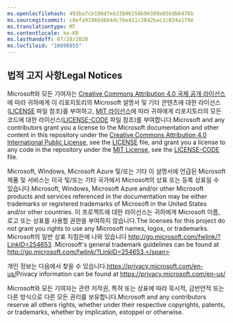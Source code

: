 ```yaml
---
ms.openlocfilehash: 493ba7cb198d7eb33b96156b96389a036db6476b
ms.sourcegitcommit: c8efa91966d6b4dc7be411c3842bac1c024a179e
ms.translationtype: MT
ms.contentlocale: ko-KR
ms.lasthandoff: 07/28/2020
ms.locfileid: "10898855"
---
```

## <span data-ttu-id="20673-101">법적 고지 사항</span><span class="sxs-lookup"><span data-stu-id="20673-101">Legal Notices</span></span>
<span data-ttu-id="20673-102">Microsoft와 모든 기여자는 [Creative Commons Attribution 4.0 국제 공개 라이선스](https://creativecommons.org/licenses/by/4.0/legalcode)에 따라 귀하에게 이 리포지토리의 Microsoft 설명서 및 기타 콘텐츠에 대한 라이선스([LICENSE](LICENSE) 파일 참조)를 부여하고, [MIT 라이선스](https://opensource.org/licenses/MIT)에 따라 귀하에게 리포지토리의 모든 코드에 대한 라이선스([LICENSE-CODE](LICENSE-CODE) 파일 참조)를 부여합니다.</span><span class="sxs-lookup"><span data-stu-id="20673-102">Microsoft and any contributors grant you a license to the Microsoft documentation and other content in this repository under the [Creative Commons Attribution 4.0 International Public License](https://creativecommons.org/licenses/by/4.0/legalcode), see the [LICENSE](LICENSE) file, and grant you a license to any code in the repository under the [MIT License](https://opensource.org/licenses/MIT), see the [LICENSE-CODE](LICENSE-CODE) file.</span></span>

<span data-ttu-id="20673-103">Microsoft, Windows, Microsoft Azure 및/또는 기타 이 설명서에 언급된 Microsoft 제품 및 서비스는 미국 및/또는 기타 국가에서 Microsoft의 상표 또는 등록 상표일 수 있습니다.</span><span class="sxs-lookup"><span data-stu-id="20673-103">Microsoft, Windows, Microsoft Azure and/or other Microsoft products and services referenced in the documentation may be either trademarks or registered trademarks of Microsoft in the United States and/or other countries.</span></span>
<span data-ttu-id="20673-104">이 프로젝트에 대한 라이선스는 귀하에게 Microsoft 이름, 로고 또는 상표를 사용할 권한을 부여하지 않습니다.</span><span class="sxs-lookup"><span data-stu-id="20673-104">The licenses for this project do not grant you rights to use any Microsoft names, logos, or trademarks.</span></span>
<span data-ttu-id="20673-105">Microsoft의 일반 상표 지침은에 나와 있습니다 http://go.microsoft.com/fwlink/?LinkID=254653 .</span><span class="sxs-lookup"><span data-stu-id="20673-105">Microsoft's general trademark guidelines can be found at http://go.microsoft.com/fwlink/?LinkID=254653.</span></span>

<span data-ttu-id="20673-106">개인 정보는 다음에서 찾을 수 있습니다.https://privacy.microsoft.com/en-us/</span><span class="sxs-lookup"><span data-stu-id="20673-106">Privacy information can be found at https://privacy.microsoft.com/en-us/</span></span>

<span data-ttu-id="20673-107">Microsoft와 모든 기여자는 관련 저작권, 특허 또는 상표에 따라 묵시적, 금반언적 또는 다른 방식으로 다른 모든 권리를 보유합니다.</span><span class="sxs-lookup"><span data-stu-id="20673-107">Microsoft and any contributors reserve all others rights, whether under their respective copyrights, patents, or trademarks, whether by implication, estoppel or otherwise.</span></span>
